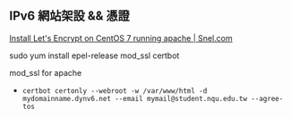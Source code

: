 ## IPv6 網站架設 && 憑證

[Install Let's Encrypt on CentOS 7 running apache | Snel.com](https://www.snel.com/support/install-lets-encrypt-centos-7/)

sudo yum install epel-release mod_ssl certbot

mod_ssl for apache

- `certbot certonly --webroot -w /var/www/html -d mydomainname.dynv6.net --email mymail@student.nqu.edu.tw --agree-tos`